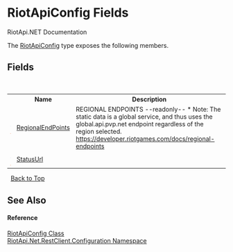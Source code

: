 # RiotApiConfig Fields
RiotApi.NET Documentation 

The <a href="39ce9b97-c5bc-4273-7294-9eda36f27e37">RiotApiConfig</a> type exposes the following members.


## Fields
&nbsp;<table><tr><th></th><th>Name</th><th>Description</th></tr><tr><td>![Public field](media/pubfield.gif "Public field")![Static member](media/static.gif "Static member")</td><td><a href="c023ecb7-cb81-dfdd-7700-ae91c676b7d8">RegionalEndPoints</a></td><td>
REGIONAL ENDPOINTS --readonly-- * Note: The static data is a global service, and thus uses the global.api.pvp.net endpoint regardless of the region selected. https://developer.riotgames.com/docs/regional-endpoints</td></tr><tr><td>![Public field](media/pubfield.gif "Public field")![Static member](media/static.gif "Static member")</td><td><a href="dcd47be6-c2a3-e644-c537-84e4ff2ea88b">StatusUrl</a></td><td /></tr></table>&nbsp;
<a href="#riotapiconfig-fields">Back to Top</a>

## See Also


#### Reference
<a href="39ce9b97-c5bc-4273-7294-9eda36f27e37">RiotApiConfig Class</a><br /><a href="1dae58e2-3460-51cb-b4d8-c9bb055df44c">RiotApi.Net.RestClient.Configuration Namespace</a><br />